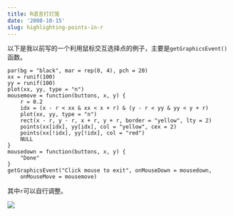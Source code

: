 ```yaml
---
title: R语言打灯笼
date: '2008-10-15'
slug: highlighting-points-in-r
---
```


以下是我以前写的一个利用鼠标交互选择点的例子，主要是`getGraphicsEvent()`函数。
    
    par(bg = "black", mar = rep(0, 4), pch = 20)
    xx = runif(100)
    yy = runif(100)
    plot(xx, yy, type = "n")
    mousemove = function(buttons, x, y) {
        r = 0.2
        idx = (x - r < xx & xx < x + r) & (y - r < yy & yy < y + r)
        plot(xx, yy, type = "n")
        rect(x - r, y - r, x + r, y + r, border = "yellow", lty = 2)
        points(xx[idx], yy[idx], col = "yellow", cex = 2)
        points(xx[!idx], yy[!idx], col = "red")
        NULL
    }
    mousedown = function(buttons, x, y) {
        "Done"
    }
    getGraphicsEvent("Click mouse to exit", onMouseDown = mousedown,
        onMouseMove = mousemove)

其中`r`可以自行调整。

![](https://db.yihui.name/imgur/jUMGKFx.png)
